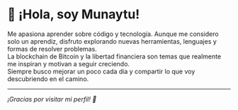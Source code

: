 # 👋 ¡Hola, soy Munaytu!

Me apasiona aprender sobre código y tecnología. Aunque me considero solo un aprendiz, disfruto explorando nuevas herramientas, lenguajes y formas de resolver problemas.  
La blockchain de Bitcoin y la libertad financiera son temas que realmente me inspiran y motivan a seguir creciendo.  
Siempre busco mejorar un poco cada día y compartir lo que voy descubriendo en el camino.

---

_¡Gracias por visitar mi perfil! 🚀_
